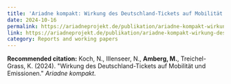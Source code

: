 ```yaml
---
title: 'Ariadne kompakt: Wirkung des Deutschland-Tickets auf Mobilität und Emissionen'
date: 2024-10-16
permalink: https://ariadneprojekt.de/publikation/ariadne-kompakt-wirkung-des-deutschland-tickets-auf-mobilitaet-und-emissionen/#_
link: https://ariadneprojekt.de/publikation/ariadne-kompakt-wirkung-des-deutschland-tickets-auf-mobilitaet-und-emissionen/#_
category: Reports and working papers
---
```


**Recommended citation:**
Koch, N., Illenseer, N., <b>Amberg, M.</b>, Treichel-Grass, K. (2024). &quot;Wirkung des Deutschland-Tickets auf Mobilität und Emissionen.&quot; <i>Ariadne kompakt</i>.